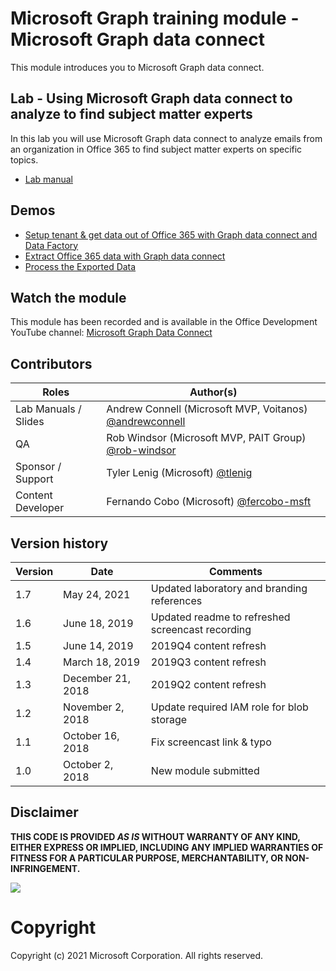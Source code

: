 # Microsoft Graph training module - Microsoft Graph data connect

This module introduces you to Microsoft Graph data connect.

## Lab - Using Microsoft Graph data connect to analyze to find subject matter experts

In this lab you will use Microsoft Graph data connect to analyze emails from an organization in Office 365 to find subject matter experts on specific topics.

- [Lab manual](./Lab.md)

## Demos

- [Setup tenant & get data out of Office 365 with Graph data connect and Data Factory](./demos/01-setup)
- [Extract Office 365 data with Graph data connect](./demos/02-extract)
- [Process the Exported Data](./demos/03-app)

## Watch the module

This module has been recorded and is available in the Office Development YouTube channel: [Microsoft Graph Data Connect](https://youtu.be/6IJ7W8IXeJ4)

## Contributors

|        Roles         |                                       Author(s)                                       |
| -------------------- | ------------------------------------------------------------------------------------- |
| Lab Manuals / Slides | Andrew Connell (Microsoft MVP, Voitanos) [@andrewconnell](//github.com/andrewconnell) |
| QA                   | Rob Windsor (Microsoft MVP, PAIT Group) [@rob-windsor](//github.com/rob-windsor)      |
| Sponsor / Support    | Tyler Lenig (Microsoft) [@tlenig](//github.com/tlenig)                                |
| Content Developer    | Fernando Cobo (Microsoft) [@fercobo-msft](//github.com/fercobo-msft)

## Version history

| Version |       Date        |                     Comments                     |
| ------- | ----------------- | ------------------------------------------------ |
| 1.7     | May 24, 2021      | Updated laboratory and branding references       |
| 1.6     | June 18, 2019     | Updated readme to refreshed screencast recording |
| 1.5     | June 14, 2019     | 2019Q4 content refresh                           |
| 1.4     | March 18, 2019    | 2019Q3 content refresh                           |
| 1.3     | December 21, 2018 | 2019Q2 content refresh                           |
| 1.2     | November 2, 2018  | Update required IAM role for blob storage        |
| 1.1     | October 16, 2018  | Fix screencast link & typo                       |
| 1.0     | October 2, 2018   | New module submitted                             |

## Disclaimer

**THIS CODE IS PROVIDED _AS IS_ WITHOUT WARRANTY OF ANY KIND, EITHER EXPRESS OR IMPLIED, INCLUDING ANY IMPLIED WARRANTIES OF FITNESS FOR A PARTICULAR PURPOSE, MERCHANTABILITY, OR NON-INFRINGEMENT.**

<img src="https://telemetry.sharepointpnp.com/msgraph-training-dataconnect" />


# Copyright

Copyright (c) 2021 Microsoft Corporation. All rights reserved.
